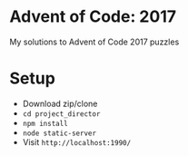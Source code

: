 # Advent of Code: 2017
My solutions to Advent of Code 2017 puzzles

# Setup
* Download zip/clone
* `cd project_director`
* `npm install`
* `node static-server`
* Visit `http://localhost:1990/`
